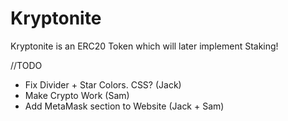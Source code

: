 # Kryptonite
Kryptonite is an ERC20 Token which will later implement Staking!







//TODO
- Fix Divider + Star Colors. CSS? (Jack)
- Make Crypto Work (Sam)
- Add MetaMask section to Website (Jack + Sam)
